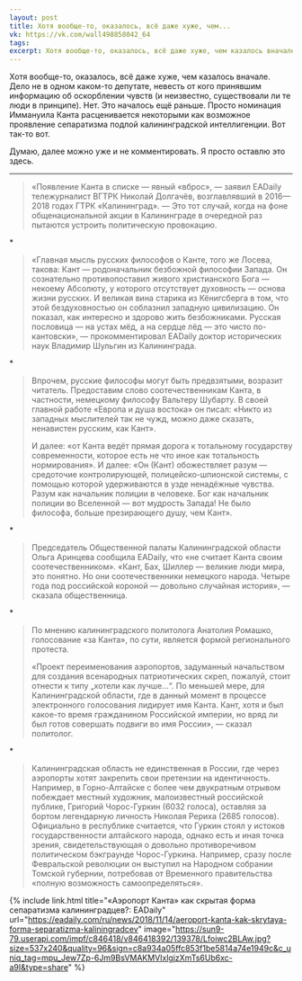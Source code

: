 ```yaml
---
layout: post
title: Хотя вообще-то, оказалось, всё даже хуже, чем...
vk: https://vk.com/wall498858042_64
tags: 
excerpt: Хотя вообще-то, оказалось, всё даже хуже, чем казалось вначале. Дело не в одном каком-то депутате, невесть от кого принявшим информацию об оскорблении чувств (и неизвестно, существовали ли те люди в принципе). Нет. Это началось ещё раньше. Просто номинация Иммануила Канта расценивается некоторыми как возможное проявление сепаратизма подлой калининградской интеллигенции. Вот так-то вот. Думаю, далее можно уже и не комментировать. Я просто оставлю это здесь.
---
```

Хотя вообще-то, оказалось, всё даже хуже, чем казалось вначале. Дело не в одном каком-то депутате, невесть от кого принявшим информацию об оскорблении чувств (и неизвестно, существовали ли те люди в принципе). Нет. Это началось ещё раньше. Просто номинация Иммануила Канта расценивается некоторыми как возможное проявление сепаратизма подлой калининградской интеллигенции. Вот так-то вот.

Думаю, далее можно уже и не комментировать. Я просто оставлю это здесь.

---

>«Появление Канта в списке — явный «вброс», — заявил EADaily тележурналист ВГТРК Николай Долгачёв, возглавлявший в 2016—2018 годах ГТРК «Калининград». — Это тот случай, когда на фоне общенациональной акции в Калининграде в очередной раз пытаются устроить политическую провокацию.

\*

>«Главная мысль русских философов о Канте, того же Лосева, такова: Кант — родоначальник безбожной философии Запада. Он сознательно противопоставил живого христианского Бога — некоему Абсолюту, у которого отсутствует духовность — основа жизни русских. И великая вина старика из Кёнигсберга в том, что этой бездуховностью он соблазнил западную цивилизацию. Он показал, как интересно и здорово жить безбожниками. Русская пословица — на устах мёд, а на сердце лёд — это чисто по-кантовски», — прокомментировал EADaily доктор исторических наук Владимир Шульгин из Калининграда.

\*

>Впрочем, русские философы могут быть предвзятыми, возразит читатель. Предоставим слово соотечественникам Канта, в частности, немецкому философу Вальтеру Шубарту. В своей главной работе «Европа и душа востока» он писал: «Никто из западных мыслителей так не чужд, можно даже сказать, ненавистен русским, как Кант».
>
>И далее: «от Канта ведёт прямая дорога к тотальному государству современности, которое есть не что иное как тотальность нормирования». И далее: «Он (Кант) обожествляет разум — средоточие контролирующей, полицейско-шпионской системы, с помощью которой удерживаются в узде ненадёжные чувства. Разум как начальник полиции в человеке. Бог как начальник полиции во Вселенной — вот мудрость Запада! Не было философа, больше презирающего душу, чем Кант».

\*

>Председатель Общественной палаты Калининградской области Ольга Аринцева сообщила EADaily, что «не считает Канта своим соотечественником». «Кант, Бах, Шиллер — великие люди мира, это понятно. Но они соотечественники немецкого народа. Четыре года под российской короной — довольно случайная история», — сказала общественница.

\*

>По мнению калининградского политолога Анатолия Ромашко, голосование «за Канта», по сути, является формой регионального протеста.
>
>«Проект переименования аэропортов, задуманный начальством для создания всенародных патриотических скреп, пожалуй, стоит отнести к типу „хотели как лучше…“. По меньшей мере, для Калининградской области, где в данный момент в процессе электронного голосования лидирует имя Канта. Кант, хотя и был какое-то время гражданином Российской империи, но вряд ли был готов совершать подвиги во имя России», — сказал политолог.

\*

>Калининградская область не единственная в России, где через аэропорты хотят закрепить свои претензии на идентичность. Например, в Горно-Алтайске с более чем двукратным отрывом побеждает местный художник, малоизвестный российской публике, Григорий Чорос-Гуркин (6032 голоса), оставляя за бортом легендарную личность Николая Рериха (2685 голосов). Официально в республике считается, что Гуркин стоял у истоков государственности алтайского народа, однако есть и иная точка зрения, свидетельствующая о довольно противоречивом политическом бэкграунде Чорос-Гуркина. Например, сразу после Февральской революции он выступил на Народном собрании Томской губернии, потребовав от Временного правительства «полную возможность самоопределяться». 

{% include link.html title="«Аэропорт Канта» как скрытая форма сепаратизма калининградцев?: EADaily" url="https://eadaily.com/ru/news/2018/11/14/aeroport-kanta-kak-skrytaya-forma-separatizma-kaliningradcev" image="https://sun9-79.userapi.com/impf/c846418/v846418392/139378/Lfoiwc2BLAw.jpg?size=537x240&quality=96&sign=c8a934a05ffc853f1be5814a74e1949c&c_uniq_tag=mpu_Jew7Zp-6Jm9BsVMAKMVIxlgjzXmTs6Ub6xc-a9I&type=share" %}